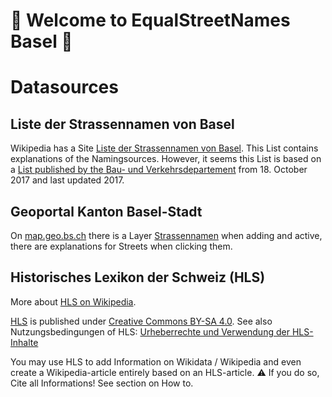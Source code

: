 # 🖤 Welcome to EqualStreetNames Basel 🖤

# Datasources
## Liste der Strassennamen von Basel
Wikipedia has a Site [Liste der Strassennamen von Basel](https://de.wikipedia.org/wiki/Liste_der_Strassennamen_von_Basel). This List contains explanations of the Namingsources. However, it seems this List is based on a [List published by the Bau- und Verkehrsdepartement](https://www.bvd.bs.ch/dam/jcr:b8733740-18a4-4bff-892f-d90b03c36681/Basler%20Strassennamen%20mit%20Kurzerklaerungen%202017-10-18.pdf) from 18. October 2017 and last updated 2017.

## Geoportal Kanton Basel-Stadt
On [map.geo.bs.ch](map.geo.bs.ch) there is a Layer [Strassennamen](https://map.geo.bs.ch/?tree_group_layers_Basler%20Strassennamen=SN_Strassennamenerlaeuterung&lang=de&tree_groups=Strassennamen) when adding and active, there are explanations for Streets when clicking them.


## Historisches Lexikon der Schweiz (HLS)
More about [HLS on Wikipedia](https://de.wikipedia.org/wiki/Historisches_Lexikon_der_Schweiz).

[HLS](https://hls-dhs-dss.ch) is published under [Creative Commons BY-SA 4.0](https://creativecommons.org/licenses/by-sa/4.0/). See also Nutzungsbedingungen of HLS: [Urheberrechte und Verwendung der HLS-Inhalte](https://hls-dhs-dss.ch/de/about/usage#HUrheberrechteundVerwendungderHLS-Inhalte)

You may use HLS to add Information on Wikidata / Wikipedia and even create a Wikipedia-article entirely based on an HLS-article. 
:warning: If you do so, Cite all Informations! See section on How to.
